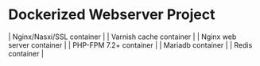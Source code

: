 # Dockerized Webserver Project 

| Nginx/Nasxi/SSL container |
| Varnish cache container |
| Nginx web server container |
| PHP-FPM 7.2+ container |
| Mariadb container |
| Redis container |